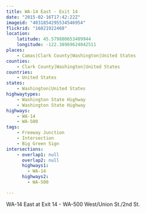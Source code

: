 ```yaml
---
title: WA-14 East - Exit 14
date: "2015-02-16T17:42:22Z"
imageid: "4031854295534546954"
flickrid: "16821922468"
location:
    latitude: 45.579880653409944
    longitude: -122.38969624042511
places:
    - Camas|Clark County|Washington|United States
counties:
    - Clark County|Washington|United States
countries:
    - United States
states:
    - Washington|United States
highwaytypes:
    - Washington State Highway
    - Washington State Highway
highways:
    - WA-14
    - WA-500
tags:
    - Freeway Junction
    - Intersection
    - Big Green Sign
intersections:
    - overlap1: null
      overlap2: null
      highways1:
        - WA-14
      highways2:
        - WA-500

---
```

WA-14 East at Exit 14 - WA-500 West/Union St./2nd St.
